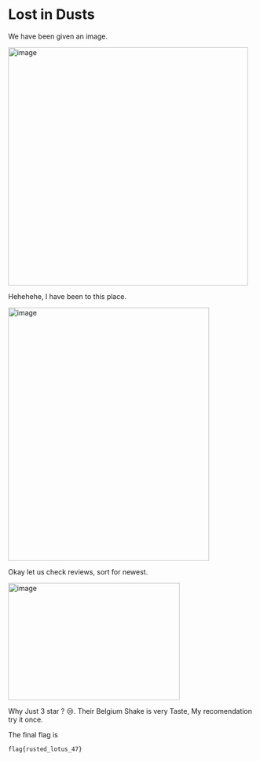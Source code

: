 # Lost in Dusts

We have been given an image.<br>

<img width="488" height="484" alt="image" src="https://github.com/user-attachments/assets/eeba3463-11dd-4a8e-b2bb-f7d619ba2760" />

Hehehehe, I have been to this place.<br>


<img width="409" height="515" alt="image" src="https://github.com/user-attachments/assets/4ac5f870-3959-47ae-bb93-058a7405da15" /> <br>


Okay let us check reviews, sort for newest. 

<img width="349" height="238" alt="image" src="https://github.com/user-attachments/assets/2360129d-1071-41dd-bd65-a09efefa166d" /> <br>

Why Just 3 star ? 😢.
Their Belgium Shake is very Taste, My recomendation try it once.<br>

The final flag is 
```bash
flag{rusted_lotus_47}
```


